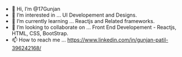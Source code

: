 - 👋 Hi, I’m @17Gunjan
- 👀 I’m interested in ... UI Developement and Designs.
- 🌱 I’m currently learning ... Reactjs and Related frameworks.
- 💞️ I’m looking to collaborate on ... Front End Developement - Reactjs, HTML, CSS, BootStrap.
- 📫 How to reach me ... https://www.linkedin.com/in/gunjan-patil-396242168/

<!---
17Gunjan/17Gunjan is a ✨ special ✨ repository because its `README.md` (this file) appears on your GitHub profile.
You can click the Preview link to take a look at your changes.
--->
